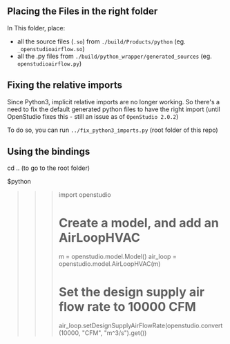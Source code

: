 ## Placing the Files in the right folder

In This folder, place:

* all the source files (`.so`) from `./build/Products/python` (eg. `_openstudioairflow.so`)
* all the .py files from `./build/python_wrapper/generated_sources` (eg. `openstudioairflow.py`)

## Fixing the relative imports

Since Python3, implicit relative imports are no longer working. So there's a need to fix the default generated python files to have the right import (until OpenStudio fixes this - still an issue as of `OpenStudio 2.0.2`)

To do so, you can run `../fix_python3_imports.py` (root folder of this repo)

## Using the bindings

cd .. (to go to the root folder)

$python

>>> import openstudio
>>> # Create a model, and add an AirLoopHVAC
>>> m = openstudio.model.Model()
>>> air_loop = openstudio.model.AirLoopHVAC(m)
>>> # Set the design supply air flow rate to 10000 CFM
>>> air_loop.setDesignSupplyAirFlowRate(openstudio.convert(10000, "CFM", "m^3/s").get())
